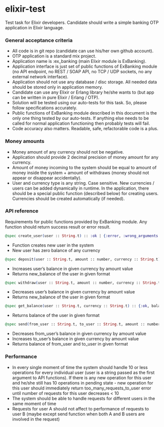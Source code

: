 # elixir-test

Test task for Elixir developers. Candidate should write a simple banking OTP application in Elixir language.

###  General acceptance criteria

- All code is in git repo (candidate can use his/her own github account).
- OTP application is a standard mix project.
- Application name is :ex_banking (main Elixir module is ExBanking).
- Application interface is just set of public functions of ExBanking module (no API endpoint, no REST / SOAP API, no TCP / UDP sockets, no any external network interface).
- Application should not use any database / disc storage. All needed data should be stored only in application memory.
- Candidate can use any Elixir or Erlang library he/she wants to (but app can be written in pure Elixir / Erlang / OTP).
- Solution will be tested using our auto-tests for this task. So, please follow specifications accurately.
- Public functions of ExBanking module described in this document is the only one thing tested by our auto-tests. If anything else needs to be called for normal application functioning then probably tests will fail.
- Code accuracy also matters. Readable, safe, refactorable code is a plus.

### Money amounts

- Money amount of any currency should not be negative.
- Application should provide 2 decimal precision of money amount for any currency.
- Amount of money incoming to the system should be equal to amount of money inside the system + amount of withdraws (money should not appear or disappear accidentally).
- User and currency type is any string. Case sensitive. New currencies / users can be added dynamically in runtime. In the application, there should be a special public function (described below) for creating users. Currencies should be created automatically (if needed).

### API reference

Requirements for public functions provided by ExBanking module. Any function should return success result or error result.

```elixir
@spec create_user(user :: String.t) :: :ok | {:error, :wrong_arguments | :user_already_exists}
```

- Function creates new user in the system
- New user has zero balance of any currency

```elixir
@spec deposit(user :: String.t, amount :: number, currency :: String.t) :: {:ok, new_balance :: number} | {:error, :wrong_arguments | :user_does_not_exist | :too_many_requests_to_user}
```

- Increases user’s balance in given currency by amount value
- Returns new_balance of the user in given format

```elixir
@spec withdraw(user :: String.t, amount :: number, currency :: String.t) :: {:ok, new_balance :: number} | {:error, :wrong_arguments | :user_does_not_exist | :not_enough_money | :too_many_requests_to_user}
```

- Decreases user’s balance in given currency by amount value
- Returns new_balance of the user in given format

```elixir
@spec get_balance(user :: String.t, currency :: String.t) :: {:ok, balance :: number} | {:error, :wrong_arguments | :user_does_not_exist | :too_many_requests_to_user}
```

- Returns balance of the user in given format

```elixir
@spec send(from_user :: String.t, to_user :: String.t, amount :: number, currency :: String.t) :: {:ok, from_user_balance :: number, to_user_balance :: number} | {:error, :wrong_arguments | :not_enough_money | :sender_does_not_exist | :receiver_does_not_exist | :too_many_requests_to_sender | :too_many_requests_to_receiver}
```

- Decreases from_user’s balance in given currency by amount value
- Increases to_user’s balance in given currency by amount value
- Returns balance of from_user and to_user in given format

### Performance

- In every single moment of time the system should handle 10 or less operations for every individual user (user is a string passed as the first argument to API functions). If there is any new operation for this user and he/she still has 10 operations in pending state - new operation for this user should immediately return too_many_requests_to_user error until number of requests for this user decreases < 10
- The system should be able to handle requests for different users in the same moment of time
- Requests for user A should not affect to performance of requests to user B (maybe except send function when both A and B users are involved in the request)

